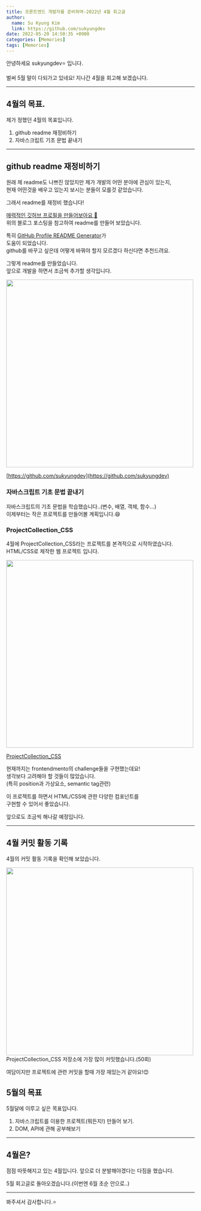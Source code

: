 ```yaml
---
title: 프론트엔드 개발자를 준비하며-2022년 4월 회고글
author:
  name: Su Kyung Kim
  link: https://github.com/sukyungdev
date: 2022-05-20 14:50:35 +0900
categories: [Memories]
tags: [Memories]
---
```


안녕하세요 sukyungdev⭐️ 입니다.

벌써 5월 말이 다되가고 있네요!
지나간 4월을 회고해 보겠습니다.

---

## 4월의 목표.

제가 정했던 4월의 목표입니다.

1. github readme 재정비하기
2. 자바스크립트 기초 문법 끝내기

---

## github readme 재정비하기

원래 제 readme도 나쁘진 않았지만 제가 개발의 어떤 분야에 관심이 있는지,  
현재 어떤것을 배우고 있는지 보시는 분들이 모를것 같았습니다.

그래서 readme를 재정비 했습니다!

[매력적인 깃허브 프로필을 만들어보아요 🌻](https://butter-shower.tistory.com/142)  
위의 블로그 포스팅을 참고하여 readme를 만들어 보았습니다.

특히 [GitHub Profile README Generator](https://rahuldkjain.github.io/gh-profile-readme-generator/)가  
도움이 되었습니다.  
github를 바꾸고 싶은데 어떻게 바꿔야 할지 모르겠다 하신다면 추천드려요.

그렇게 readme를 만들었습니다.  
앞으로 개발을 하면서 조금씩 추가할 생각입니다.

<img src="https://user-images.githubusercontent.com/96860670/169545879-2030a89f-6c75-4032-a0cc-9aff47707910.png" width = "500px" alt="" />

[https://github.com/sukyungdev](https://github.com/sukyungdev)

### 자바스크립트 기초 문법 끝내기

자바스크립트의 기초 문법을 학습했습니다..(변수, 배열, 객체, 함수…)  
이제부터는 작은 프로젝트를 만들어볼 계획입니다.😄

### ProjectCollection_CSS

4월에 ProjectCollection_CSS라는 프로젝트를 본격적으로 시작하였습니다.
HTML/CSS로 제작한 웹 프로젝트 입니다.

<img src="https://user-images.githubusercontent.com/96860670/169552538-d23b6e98-198b-4615-bcf8-f04709f349e5.png" width="500px" alt="" />

[ProjectCollection_CSS](https://sudev-cssproject.netlify.app/)

현재까지는 frontendmento의 challenge들을 구현했는데요!  
생각보다 고려해야 할 것들이 많았습니다.  
(특히 position과 가상요소, semantic tag관련)

이 프로젝트를 하면서 HTML/CSS에 관한 다양한 컴포넌트를  
구현할 수 있어서 좋았습니다.

앞으로도 조금씩 해나갈 예정입니다.

---

## 4월 커밋 활동 기록

4월의 커밋 활동 기록을 확인해 보았습니다.

<img src="https://user-images.githubusercontent.com/96860670/169549799-95fcabb5-904d-4753-905e-b8cf8ebee0f6.png" width="500px" alt="" />
ProjectCollection_CSS 저장소에 가장 많이 커밋했습니다.(50회)

여담이지만 프로젝트에 관련 커밋을 할때 가장 재밌는거 같아요!😊

## 5월의 목표

5월달에 이루고 싶은 목표입니다.

1. 자바스크립트를 이용한 프로젝트(뭐든지!) 만들어 보기.
2. DOM, API에 관해 공부해보기

---

## 4월은?

점점 따뜻해지고 있는 4월입니다.
앞으로 더 분발해야겠다는 다짐을 했습니다.

5월 회고글로 돌아오겠습니다.(이번엔 6월 초순 안으로..)

---

봐주셔서 감사합니다.⭐️
